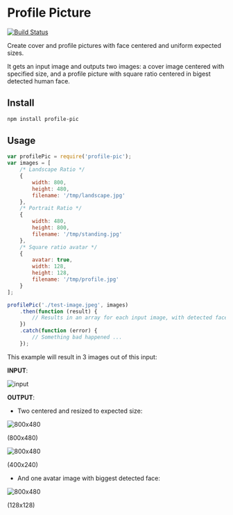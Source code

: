 
# Profile Picture

[![Build Status](https://travis-ci.org/xenomuta/profile-pic.png?branch=master)](https://travis-ci.org/xenomuta/profile-pic)

Create cover and profile pictures with face centered and uniform expected sizes.

It gets an input image and outputs two images: a cover image centered with specified size, and a profile picture with square ratio centered in bigest detected human face.

## Install

```bash
npm install profile-pic
```

## Usage

```javascript
var profilePic = require('profile-pic');
var images = [
    /* Landscape Ratio */
    {
        width: 800,
        height: 480,
        filename: '/tmp/landscape.jpg'
    },
    /* Portrait Ratio */
    {
        width: 480,
        height: 800,
        filename: '/tmp/standing.jpg'
    },
    /* Square ratio avatar */
    {
        avatar: true,
        width: 128,
        height: 128,
        filename: '/tmp/profile.jpg'
    }
];

profilePic('./test-image.jpeg', images)
    .then(function (result) {
        // Results in an array for each input image, with detected faces when avatar == true
    })
    .catch(function (error) {
        // Something bad happened ...
    });
```

This example will result in 3 images out of this input:

**INPUT**:

<img src="https://raw.githubusercontent.com/xenomuta/profile-pic/master/test/images/input.jpg" alt="input">

**OUTPUT**:
- Two centered and resized to expected size:

<img src="https://raw.githubusercontent.com/xenomuta/profile-pic/master/test/images/landscape.jpg" alt="800x480">

(800x480)

<img src="https://raw.githubusercontent.com/xenomuta/profile-pic/master/test/images/standing.jpg" alt="800x480">

(400x240)

- And one avatar image with biggest detected face:

<img src="https://raw.githubusercontent.com/xenomuta/profile-pic/master/test/images/profile.jpg" alt="800x480">

(128x128)



